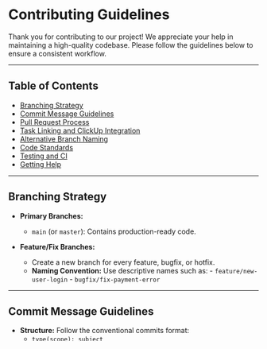 # Contributing Guidelines

Thank you for contributing to our project! We appreciate your help in maintaining a high-quality codebase. Please follow the guidelines below to ensure a consistent workflow.

---

## Table of Contents

- [Branching Strategy](#branching-strategy)
- [Commit Message Guidelines](#commit-message-guidelines)
- [Pull Request Process](#pull-request-process)
- [Task Linking and ClickUp Integration](#task-linking-and-clickup-integration)
- [Alternative Branch Naming](#alternative-branch-naming)
- [Code Standards](#code-standards)
- [Testing and CI](#testing-and-ci)
- [Getting Help](#getting-help)

---

## Branching Strategy

- **Primary Branches:**

  - `main` (or `master`): Contains production-ready code.
  <!-- - `develop`: A staging branch for integration (if used). -->

- **Feature/Fix Branches:**
  - Create a new branch for every feature, bugfix, or hotfix.
  - **Naming Convention:** Use descriptive names such as: - `feature/new-user-login` - `bugfix/fix-payment-error`
  <!-- - **Release Branches:**
  - Use `release/` branches when preparing a new version for production. -->

---

## Commit Message Guidelines

- **Structure:** Follow the conventional commits format:
  - `type(scope): subject`
    - **Example:** `feat(auth): add JWT authentication`
- **Commit Types:**
  - `feat`: New features
  - `fix`: Bug fixes
  - `docs`: Documentation changes
  - `style`: Code formatting or style changes
  - `refactor`: Code restructuring without functionality changes
  - `test`: Adding or updating tests
  - `chore`: Other maintenance tasks
- **Best Practices:**
  - Use the imperative mood (e.g., "Add," "Fix," "Update").
  - Keep subject lines concise (50–72 characters).
  - Reference ClickUp tasks by including either an abbreviated task ID or a URL.
    - **Example:** `feat(auth): add JWT authentication, relates to CU-1234`  
      or  
      `fix(payment): resolve timeout issue – [ClickUp Task](https://app.clickup.com/t/your-task-id)`

---

## Pull Request Process

- **Creating a PR:**
  - Always open a pull request from your feature or fix branch.
  - Include a PR template that includes the following sections:
    - **Summary:** A brief description of the changes introduced by this pull request.
    - **Related Task/Issue:** A link or reference to the associated ClickUp task or GitHub issue (e.g., CP-1234 or [ClickUp Task](https://app.clickup.com/t/your-task-id)).
    - **Changes Made:** A concise list of the primary modifications or features implemented.
    - **Testing Instructions:** Steps to verify the changes, including any necessary test cases.
    - **Impact:** Details on potential effects on interconnected applications or components.
    - **Optional Visuals:**  
      If your PR includes UI changes or visual updates, please add annotated images or GIFs that clearly showcase the modifications.
- **Review Requirements:**
  - Request at least one or two peer reviews depending on the change's complexity.
  - Ensure all automated tests and CI checks pass before merging.
- **Merging:**
  - Use “squash and merge” (or an agreed-upon strategy) to maintain a clean commit history.

---

## Task Linking and ClickUp Integration

- **Referencing Tasks:**
  - Include ClickUp task links or abbreviated IDs in your commit messages and PR descriptions.
  - This helps trace the work back to the original task.
- **Workflow:**
  - Update the status of ClickUp tasks as work progresses.
  - Ensure that any reference (abbreviated or full) in the branch name or commits corresponds to the correct task in ClickUp.

---

## Code Standards

- Ensure your text editor or IDE enforces linting and formating in your code.
- Write clean, modular, and well-documented code.
- Ensure all new features or fixes include the necessary tests and documentation.

---

## Testing and CI

- Run tests locally before submitting your PR.
- Ensure your changes pass all automated tests in our CI/CD pipeline.
- Write new tests for added features or bug fixes where applicable.

---

## Getting Help

- If you have questions or need guidance, please reach out via our team's Slack.
- We’re here to help and appreciate your contributions!

---

Thank you for helping improve our projects!
